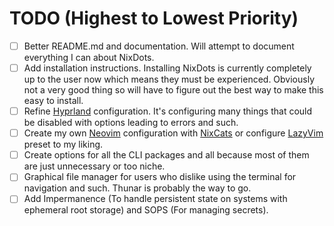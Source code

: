 # TODO (Highest to Lowest Priority)
- [ ] Better README.md and documentation. Will attempt to document everything I can about NixDots.
- [ ] Add installation instructions. Installing NixDots is currently completely up to the user now which means they must be experienced. Obviously not a very good thing so will have to figure out the best way to make this easy to install.
- [ ] Refine [Hyprland](https://hyprland.org/) configuration. It's configuring many things that could be disabled with options leading to errors and such.
- [ ] Create my own [Neovim](https://www.lazyvim.org/) configuration with [NixCats](https://nixcats.org/) or configure [LazyVim](https://www.lazyvim.org/) preset to my liking.
- [ ] Create options for all the CLI packages and all because most of them are just unnecessary or too niche.
- [ ] Graphical file manager for users who dislike using the terminal for navigation and such. Thunar is probably the way to go.
- [ ] Add Impermanence (To handle persistent state on systems with ephemeral root storage) and SOPS (For managing secrets).
